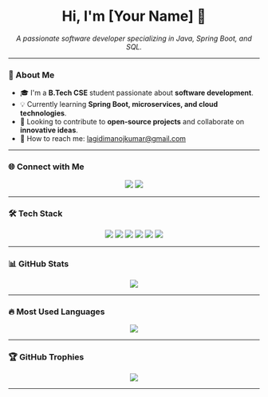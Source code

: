 <h1 align="center">Hi, I'm [Your Name] 👋</h1>
<p align="center">
  <i>A passionate software developer specializing in Java, Spring Boot, and SQL.</i>
</p>

---

### 📝 About Me  
- 🎓 I'm a **B.Tech CSE** student passionate about **software development**.  
- 💡 Currently learning **Spring Boot, microservices, and cloud technologies**.  
- 🚀 Looking to contribute to **open-source projects** and collaborate on **innovative ideas**.  
- 📩 How to reach me: lagidimanojkumar@gmail.com  

---

### 🌐 Connect with Me  
<p align="center">
  <a href="https://github.com/ManojManu1122"><img src="https://img.shields.io/badge/GitHub-000000?style=for-the-badge&logo=github" /></a>
  <a href="https://linkedin.com/in/lagidi-manoj-kumar-b518a6246"><img src="https://img.shields.io/badge/LinkedIn-0077B5?style=for-the-badge&logo=linkedin" /></a>

</p>

---

### 🛠 Tech Stack  
<p align="center">
  <img src="https://img.shields.io/badge/Java-007396?style=for-the-badge&logo=java&logoColor=white" />
  <img src="https://img.shields.io/badge/Spring%20Boot-6DB33F?style=for-the-badge&logo=spring-boot&logoColor=white" />
  <img src="https://img.shields.io/badge/Hibernate-59666C?style=for-the-badge&logo=hibernate" />
  <img src="https://img.shields.io/badge/MySQL-4479A1?style=for-the-badge&logo=mysql&logoColor=white" />
  <img src="https://img.shields.io/badge/Git-F05032?style=for-the-badge&logo=git&logoColor=white" />
  <img src="https://img.shields.io/badge/Docker-2496ED?style=for-the-badge&logo=docker&logoColor=white" />
</p>

---

### 📊 GitHub Stats  
<p align="center">
  <img src="https://github-readme-stats.vercel.app/api?username=ManojManu1122&show_icons=true&theme=radical" />
</p>

---

### 🔥 Most Used Languages  
<p align="center">
  <img src="https://github-readme-stats.vercel.app/api/top-langs/?username=ManojManu1122&layout=compact&theme=radical" />
</p>

---

### 🏆 GitHub Trophies  
<p align="center">
  <img src="https://github-profile-trophy.vercel.app/?username=ManojManu1122&theme=onedark" />
</p>

---


